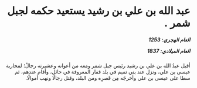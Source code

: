 <h1 dir="rtl">عبد الله بن علي بن رشيد يستعيد حكمه لجبل شمر .</h1>

<h5 dir="rtl">العام الهجري:  1253

العام الميلادي: 1837

</h5>

<p dir="rtl">أقبل عبدُ الله بن علي بن رشيد رئيس جبل شمر ومعه من أعوانه وعشيرته رجالٌ؛ لمحاربة عيسى بن علي، ونزل عند بني تميم في بلد قفار المعروفة في حائل، وأقام عندهم، ثم سطا على عيسى بن علي وأخرجَه مِن قَصرِه ومن البلد، وقتل رجالًا ونهب أموالًا.</p></br>
